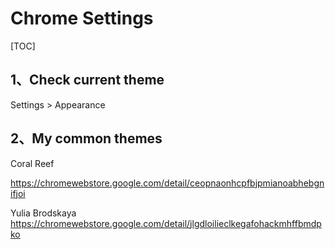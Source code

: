 # Chrome Settings

[TOC]



## 1、Check current theme

Settings > Appearance



## 2、My common themes

Coral Reef

https://chromewebstore.google.com/detail/ceopnaonhcpfbjpmianoabhebgnifjoi



Yulia Brodskaya
https://chromewebstore.google.com/detail/jlgdloilieclkegafohackmhffbmdpko

